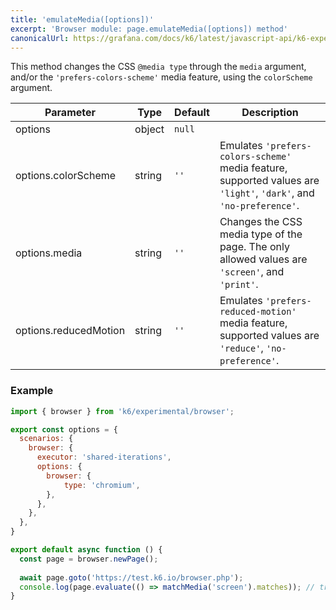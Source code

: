 ```yaml
---
title: 'emulateMedia([options])'
excerpt: 'Browser module: page.emulateMedia([options]) method'
canonicalUrl: https://grafana.com/docs/k6/latest/javascript-api/k6-experimental/browser/page/emulatemedia/
---
```


This method changes the CSS `@media type` through the `media` argument, and/or the `'prefers-colors-scheme'` media feature, using the `colorScheme` argument.

<TableWithNestedRows>

| Parameter              | Type     | Default | Description                                                                                                                                                                                                                           |
|------------------------|----------|---------|---------------------------------------------------------------------------------------------------------------------------------------------------------------------------------------------------------------------------------------|
| options                | object   | `null`  |                                                                                                                                                                                                                                       |
| options.colorScheme    | string   | `''`    | Emulates `'prefers-colors-scheme'` media feature, supported values are `'light'`, `'dark'`, and `'no-preference'`.                                                                                                                    |
| options.media          | string   | `''`    | Changes the CSS media type of the page. The only allowed values are `'screen'`, and `'print'`.                                                                                                                                        |
| options.reducedMotion  | string   | `''`    | Emulates `'prefers-reduced-motion'` media feature, supported values are `'reduce'`, `'no-preference'`.                                                                                                                                |

</TableWithNestedRows>


### Example

<CodeGroup labels={[]}>

<!-- eslint-skip -->

```javascript
import { browser } from 'k6/experimental/browser';

export const options = {
  scenarios: {
    browser: {
      executor: 'shared-iterations',
      options: {
        browser: {
            type: 'chromium',
        },
      },
    },
  },
}

export default async function () {
  const page = browser.newPage();
  
  await page.goto('https://test.k6.io/browser.php');
  console.log(page.evaluate(() => matchMedia('screen').matches)); // true
}
```

</CodeGroup>


